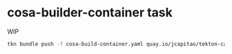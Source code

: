 # cosa-builder-container task

WIP

```bash
tkn bundle push -f cosa-build-container.yaml quay.io/jcapitao/tekton-catalog/task-cosa-build-container:latest
```
